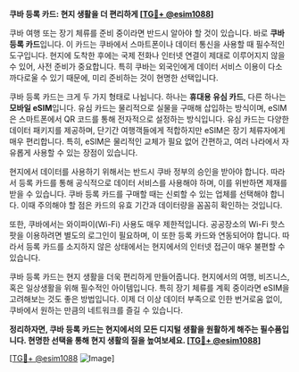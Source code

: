 **쿠바 등록 카드: 현지 생활을 더 편리하게 [[TG💪+ @esim1088](https://t.me/s/esim1088)]**

쿠바 여행 또는 장기 체류를 준비 중이라면 반드시 알아야 할 것이 있습니다. 바로 **쿠바 등록 카드**입니다. 이 카드는 쿠바에서 스마트폰이나 데이터 통신을 사용할 때 필수적인 도구입니다. 현지에 도착한 후에는 국제 전화나 인터넷 연결이 제대로 이루어지지 않을 수 있어, 사전 준비가 중요합니다. 특히 쿠바는 외국인에게 데이터 서비스 이용이 다소 까다로울 수 있기 때문에, 미리 준비하는 것이 현명한 선택입니다.

쿠바 등록 카드는 크게 두 가지 형태로 나뉩니다. 하나는 **휴대용 유심 카드**, 다른 하나는 **모바일 eSIM**입니다. 유심 카드는 물리적으로 실물을 구매해 삽입하는 방식이며, eSIM은 스마트폰에서 QR 코드를 통해 전자적으로 설정하는 방식입니다. 유심 카드는 다양한 데이터 패키지를 제공하며, 단기간 여행객들에게 적합하지만 eSIM은 장기 체류자에게 매우 편리합니다. 특히, eSIM은 물리적인 교체가 필요 없어 간편하고, 여러 나라에서 자유롭게 사용할 수 있는 장점이 있습니다.

현지에서 데이터를 사용하기 위해서는 반드시 쿠바 정부의 승인을 받아야 합니다. 따라서 등록 카드를 통해 공식적으로 데이터 서비스를 사용해야 하며, 이를 위반하면 제재를 받을 수 있습니다. 쿠바 등록 카드를 구매할 때는 신뢰할 수 있는 업체를 선택해야 합니다. 이때 주의해야 할 점은 카드의 유효 기간과 데이터량을 꼼꼼히 확인하는 것입니다.

또한, 쿠바에서는 와이파이(Wi-Fi) 사용도 매우 제한적입니다. 공공장소의 Wi-Fi 핫스팟을 이용하려면 별도의 로그인이 필요하며, 이 또한 등록 카드와 연동되어야 합니다. 따라서 등록 카드를 소지하지 않은 상태에서는 현지에서의 인터넷 접근이 매우 불편할 수 있습니다.

쿠바 등록 카드는 현지 생활을 더욱 편리하게 만들어줍니다. 현지에서의 여행, 비즈니스, 혹은 일상생활을 위해 필수적인 아이템입니다. 특히 장기 체류를 계획 중이라면 eSIM을 고려해보는 것도 좋은 방법입니다. 이제 더 이상 데이터 부족으로 인한 번거로움 없이, 쿠바에서 원하는 만큼의 네트워크를 즐길 수 있습니다.

**정리하자면, 쿠바 등록 카드는 현지에서의 모든 디지털 생활을 원활하게 해주는 필수품입니다. 현명한 선택을 통해 현지 생활의 질을 높여보세요. [[TG💪+ @esim1088](https://t.me/s/esim1088)]**

[[TG💪+ @esim1088](https://t.me/s/esim1088) ![Image](https://i.postimg.cc/Y0z9fWf4/image.png)]